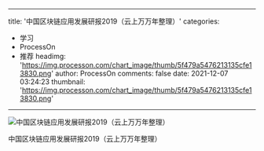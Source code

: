 
---
title: '中国区块链应用发展研报2019（云上万万年整理）'
categories: 
 - 学习
 - ProcessOn
 - 推荐
headimg: 'https://img.processon.com/chart_image/thumb/5f479a5476213135cfe13830.png'
author: ProcessOn
comments: false
date: 2021-12-07 03:24:23
thumbnail: 'https://img.processon.com/chart_image/thumb/5f479a5476213135cfe13830.png'
---

<div>   
<img class="thumb" alt="中国区块链应用发展研报2019（云上万万年整理）" src="https://img.processon.com/chart_image/thumb/5f479a5476213135cfe13830.png" referrerpolicy="no-referrer">
<p>中国区块链应用发展研报2019（云上万万年整理）</p>  
</div>
            